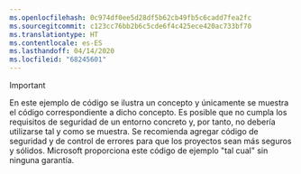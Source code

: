 ```yaml
---
ms.openlocfilehash: 0c974df0ee5d28df5b62cb49fb5c6cadd7fea2fc
ms.sourcegitcommit: c123cc76bb2b6c5cde6f4c425ece420ac733bf70
ms.translationtype: HT
ms.contentlocale: es-ES
ms.lasthandoff: 04/14/2020
ms.locfileid: "68245601"
---
```

> [!IMPORTANT]
> En este ejemplo de código se ilustra un concepto y únicamente se muestra el código correspondiente a dicho concepto. Es posible que no cumpla los requisitos de seguridad de un entorno concreto y, por tanto, no debería utilizarse tal y como se muestra. Se recomienda agregar código de seguridad y de control de errores para que los proyectos sean más seguros y sólidos. Microsoft proporciona este código de ejemplo "tal cual" sin ninguna garantía.
